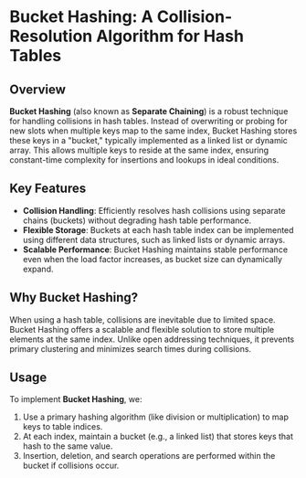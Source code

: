 # Bucket Hashing: A Collision-Resolution Algorithm for Hash Tables

## Overview
**Bucket Hashing** (also known as **Separate Chaining**) is a robust technique for handling collisions in hash tables. Instead of overwriting or probing for new slots when multiple keys map to the same index, Bucket Hashing stores these keys in a "bucket," typically implemented as a linked list or dynamic array. This allows multiple keys to reside at the same index, ensuring constant-time complexity for insertions and lookups in ideal conditions.

## Key Features
- **Collision Handling**: Efficiently resolves hash collisions using separate chains (buckets) without degrading hash table performance.
- **Flexible Storage**: Buckets at each hash table index can be implemented using different data structures, such as linked lists or dynamic arrays.
- **Scalable Performance**: Bucket Hashing maintains stable performance even when the load factor increases, as bucket size can dynamically expand.
## Why Bucket Hashing?
When using a hash table, collisions are inevitable due to limited space. Bucket Hashing offers a scalable and flexible solution to store multiple elements at the same index. Unlike open addressing techniques, it prevents primary clustering and minimizes search times during collisions.

## Usage
To implement **Bucket Hashing**, we:
1. Use a primary hashing algorithm (like division or multiplication) to map keys to table indices.
2. At each index, maintain a bucket (e.g., a linked list) that stores keys that hash to the same value.
3. Insertion, deletion, and search operations are performed within the bucket if collisions occur.

